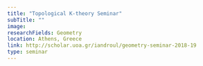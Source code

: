 ```yaml
---
title: "Topological K-theory Seminar"
subTitle: ""
image:
researchFields: Geometry
location: Athens, Greece
link: http://scholar.uoa.gr/iandroul/geometry-seminar-2018-19
type: seminar
---
```

